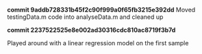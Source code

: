**commit 9addb728331b45f2c90f999a0f65fb3215e392dd**
Moved testingData.m code into analyseData.m and cleaned up

**commit 2237522525e8e002ad30316cdc810ac8719f3b7d**

Played around with a linear regression model on the first sample